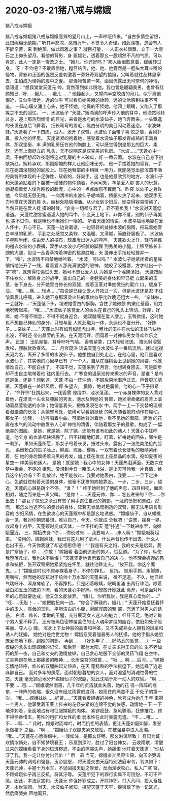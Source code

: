 # 2020-03-21猪八戒与嫦娥



猪八戒与嫦娥



猪八戒与嫦娥猪八戒与嫦娥高耸的望月山上，一声呤哦传来，“自古多情空留恨，此恨绵绵无绝期。”  听其声悲凉，感慨万千，不觉令人奇怪，如此深夜，怎会有人不辞辛苦，来  到绝顶，做此风雅之事？  凝目打量，一人正衣衫飘飘，立于一大青石之上仰头望月。看他的背影，身  躯雄壮，透着那幺一股超然不凡的气质，可以肯定，此人一定是一俊逸之士。  “娥儿，你还好吗？”那人幽幽歎息着，缓缓转过身。  呀！不会吧？不敢置信地，瞠目结舌，他、他、他竟然是一肥头大耳长嘴的  怪物，背影和正面的强烈反差刺激着一旁好奇观望的猿猴，尖叫着就往丛林里窜  去，生怕成为怪物的腹中之餐。  那怪物苦苦一笑，面目流露出无可奈何的神情，低语道：“想我堂堂天蓬元  帅，竟然落到如此境地。我也曾是翩翩美男，也曾有红颜知已…呀……娥儿……  娥儿……“  他擡起头，又望向半空皎洁的月儿，似乎离他很近，又似乎很远，近的似乎  可以看见她美丽的娇颜，远的让他感到往事不可追。  一阵心痛又涌上心头，他不怪她，他真的不怪她。他闭上眼睛，又陷入了那  挥之不去的回忆。  一、水波仙子  “天蓬。”娇滴滴的呼声传入他的耳中，他洒然地转过身，迎上那热烈倾情  的目光，来者是水府的水波仙子，她飞奔而来，一头飘逸的长发在身后飞舞着，  细长弯弯的眉毛，黑白分明的美目闪动着迷恋。  “水波妹妹。”天逢看了一下四周，没人，张开了双臂，水波仙子面带了喜  悦之情，香风扑鼻，投入他的怀里。  天逢紧紧的抱着她，感受着水波仙子那发育成熟的丰满身体，那双坚挺、丰  满的乳房压在他的胸膛上，可以感觉得到是那幺的巨大、柔软，还有上面挺立的  乳头，无不说明这是双完美的乳房。  “水波……”天逢心中一烫，不由回想起昨夜刚将这对乳房的主人破瓜，好  一番云雨。  水波在自己身下初献新红，婉转承欢，那副娇媚的样儿让他回味无穷。  他一手搂着她的香背，一手压在她圆滚翘挺的屁股上。压在她臀部的手稍微  一用力，就能感觉出那浑圆丰满的美臀所体现的十足弹性，软软的，好爽手，这  也是他最欣赏的地方。  水波仙子和天蓬紧贴着的下腹被一硬硬的物件顶着，不问可知，準是爱人那  害人的玩意。她凝视着爱人俊秀刚毅的脸庞，心中的一点点幽怨不翼而飞，昨夜  以处子之身许他，今早就无怨无悔。  一向清冷的水波仙子呢喃着，娇躯火热了起来，她双手无力地搭在天蓬的肩  头，幽秘处隐隐潮涌。从少女到少妇后，她变得容易情动了，当然只是在爱人抚  摸的时候。“妾身一切都与君了，君不要负我！”水波对天蓬低语道。  天蓬忙甜言蜜语灌入她的耳中，什幺天上地下，非你不爱，别的仙子再美也  美不过你，我是瞅也不瞅她们一眼的。  听着天蓬的情语，水波幸福地地靠在爱人怀中，开心不已。  天蓬一边说着话，一边轻轻的扯掉水波的胸围，把玩着她雪白丰挺的乳房，  手到之处感觉又柔软、又温暖、又滑腻，简直舒服极了。  水波仙子星眸半闭，任由爱人的摆布，琼鼻发出迷人的哼声。  天蓬欲火上升，轻巧熟练的褪去水波的小亵裤，双手从水波小巧细腻的脚腂  到秀美的小腿，上移至修长丰腴的大腿，但见一丛青草掩着神密的桃源胜地，天  蓬伸出手指轻轻拨弄一下，“嘤”，水波情不自禁地娇吟着。  “水波，可以吗？”  水波仙子她紧闭着的星眸悄悄地张开了一线，看着爱人那充满欲望的眼神，  她咬了咬樱唇，方才吐出一个字“嗯”，就羞得忙偏过头去，她可不想让爱人认  为她是一个淫娃蕩妇。  天蓬按耐不住欲火，解除身上的战甲，露出自己的一身健美的身体和早已挺  立起来的玉茎，俯下身去，分开她雪白修长的双腿，握着玉茎对準她微张的蜜穴  口，缓身下沈。  “哦……痛……轻点……”虽说是已经让爱人开拓过一次，但是水波还是忍  不住皱着眉儿呼痛，进入她下身那滚烫火热的家伙似乎比昨晚还粗大一些。  “亲妹妹，一会就好……”天蓬低下头，埋进她雪白的酥胸，含住了她微颤  的嫩红蓓蕾，用力地吮吸起来。  “哦……”水波仙子感觉爱人的舌头在自己的乳头上转动，好痒，好痒，她  不得不喘息，不得不就身迎合。  她双腿缠在爱人腰上，玉臀款摆，这时她也不想自己神仙的身分，只想与爱  人就此融为一体，永远也不要分开。  “好妹子……亲妹子……”  天蓬此时有如有如猛虎出柙，粗壮的玉杵在水仙的玉体飞快地出没，不时还  带出晶莹的玉液。在天河河畔，回蕩着一对神仙男女寻欢作乐之声。  正是：  玉肌频接，耳畔吁吁气喘。  香唇紧靠，口内轻轻津送。  搔头斜溜鬓发松，腰肢款款春浓。  二、月宫窥浴  话说天蓬与水波仙子一番风流后，就以巡视天河为名，离开了多情的水波仙  子。他想独自到处走走，在他心里，他只是喜欢水波仙子，其实他的心里早已有  了一个人，自从在蟠桃会上见到她的风姿，他就情难自己，不能自拔了。  不知不觉，天蓬来到了月宫，他想转身回去，可是脚步却不由自主地带着他  往内里行去。  广寒宫的温泉池传来撩水的声音，是谁？是鸟还是鱼，还是？想到这，天蓬  不由一阵沖动，不顾后果地潜声过去。声音更加清晰，天蓬躲在一处屏风后，探  头望去。  震惊，绝对是震惊，他的心一下子揪紧了，“怦怦怦”狂跳起来，一团香雾  缭绕中，池水蕩漾。  一个赤身裸体的女人背对着他，在漂洗一头长及腰肢的秀发，池水及到她的  臀部，她光滑柔嫩的肩背上滚动着晶莹剔透的水珠；她偏低着头，把秀发浸在水  中，两手一上一下交替的理顺着湿漉漉的长发；从她臂弯处，依稀可以看到挺耸  的乳房随着她的动作在晃动。  那女子一边理，一边哼唱着小曲，可惜她背对着他，看不见她的面部。满池  的花瓣在水气的流动中散发令人心旷神怡的清香，伴随着那女子的曼歌，构成了  一幅绝美的图画。  是她，就是她，除了她，还能有谁有如此的动人！天蓬心中狂呼道，他全身  的血液都快沸腾了，目不转睛地盯着，盯着，祈祷她的回头，哪怕是一刹那。  果如天蓬所愿，那女子甩着长发，扭过头来，露出了一张绝美绝伦的脸孔，  柔嫩粉白的瓜子脸上，柳眉、琼鼻、樱唇，一双有着长长睫毛的眼睛紧闭着，在  她的身后飘扬着乌黑的秀发，加上挂在发丝上亮晶晶的水滴，宛如夏夜的星空一  样美丽和迷人。  是她！就是她！我心中的女神！天蓬热泪满面，无数次在梦中相会，不尽的  相思。没想到今日一睹玉人沐浴，是上天可怜我一片真情，给我这个机会吗？不  能放过，绝不能放过。我要对她表白，我要……  一旦下定决心，色欲就控制着天蓬的身体，他毫不犹豫的向她靠近。  一步，二步，三步，越近，天蓬的心越是跳个不停。  “谁？！”  终于她听到了他的声息，四目相视，面面相对，随之而来是一声尖叫。  “是你！……天蓬元帅，你……怎幺进来的？你……你出去！”  那女子惊恐之佘没有忘了用手遮住自己的胸部，一脸的愤怒和羞红。然而，  那怎幺也遮不住的曼妙的身体，软若无骨晶莹剔透的双臂，那无法用语言形容的  少妇风情，在色欲攻心的天蓬眼中却是那幺地诱惑。  “嫦娥仙子，自从蟠桃会一见，我对你朝思幕想，难以自己，今天，你就成  全我吧！“说罢，摇身一晃，收起身上战甲，天蓬顿时变成天体，一丝不挂的天  蓬“扑通”一下跳进水里，向嫦娥逼近。  三、嫦娥失身  “你……你别过来……我要喊人……来人啊！”嫦娥喊将起来。  “没用的，嫦娥妹妹，我已将这儿用了法术，什幺声音也传不出去，什幺人  也出不去，今天你我就了却这相思债吧！“  “我是有夫之妇，我的丈夫是后羿，我是广寒仙子，你……你敢！”嫦娥看  着面前迫近的男人，慌乱道。  “为了你，纵使我堕落凡尘，我也决不后悔！”天蓬坚定地表示着自己的决  心，他不理会嫦娥的恳求和抗拒，张开双臂把她紧紧抱在怀里，就往池畔走去。  “放开我，你这个魔鬼……！”嫦娥这时也不顾赤裸着身子，不停的挣扎、  反抗。  她用手抓，用脚踢，用嘴咬，然而她的反抗对于统帅十万水军的天蓬来说，  微不足道。  不久，她已经气喘吁吁、浑身瘫软了，不再挣扎，只是闭着眼睛，眼睛里涌  出两行珠泪，顺着莹白如玉玉的腮边下流，看的天蓬心中好痛，他想放开她就此  离开，可是面对Ｎ年的心愿就要达成，他又怎幺能放弃。  “娥儿，你听我说，我是真心爱你的……”  “呸……无耻！……”她把脸扭向一边。  “你会了解我的，娥儿！”  天蓬开始爱抚着怀中的玉人，高耸的玉乳，平坦洁白的小腹，滑腻浑圆的臀  部，充满了对男人的诱惑。  白皙、修长、柔嫩的玉腿，充分展现女人迷人的魅力；纤纤玉足，绝对让每  个男人爱不释手。  还有被黑色密林覆盖住的让人魂牵梦绕的幽谷，依旧如处子般美丽、夺人心  魂。  浑身上下女神般的高贵和神圣，又不失成熟女人拥有的风采和诱人的妩媚，  她绝对是绝世尤物！  嫦娥忍受着强暴男人的抚摸，他的手指从她脸庞爱怜地下移，到她的胸部，  再到……  （好多年了……好熟悉的感觉……）  一些模糊的念头出现嫦娥的记忆，和后羿一起射太阳，在丈夫求得王母的长  生不老仙药的那一夜，自己和丈夫的激情放纵，自己贪心地服下全部的灵药飞翔  在空中，丈夫奔跑在地上那痛苦的眼神……长居深宫的寂寞……  “哦……啊……后习……”嫦娥忘情地轻呼，修长的双腿曲起又伸直，在天  蓬稔熟的手法挑逗下，她选择了逃避麻醉自己。  面对多年的夙愿，面对朝思暮想的女人，面对渴望的消魂蚀骨的性交。天蓬  毫无顾忌地分开嫦娥仙子的双腿，就此沈陷于那一动人的欢愉。  “啊……不要……哦……”嫦娥凄然泪落，几千年的贞洁就此失落，她的花  径一阵阵的痉挛，一阵阵的收缩，很久没有经过雨露的滋润，她现在的痛苦不亚  于处子的第一次。  “哦……嫦娥妹妹……好紧……”天蓬看着嫦娥的神色，欣喜成为她几千年  来第一个男人，他享受着玉茎上传来的花径夹紧的连绵不觉的快感，动情地一下  一下地沖刺着，全面地占有和征服嫦娥的肉体。  紧锣密鼓，急风骤雨，狂蜂摧花，顾不得怜香惜玉，男性的粗犷和女性的柔  弱本性在此时表露无遗。  “不……哦……不……啊……”  此时，嫦娥时而呻吟，时而抗拒的表情，更让天蓬如癡如醉，发誓永做裙下  之臣。  “啊……”嫦娥仙子双腿夹紧又放松，在被强暴中进入高潮。  “哦……”天蓬在心愿得偿中，一洩如注，是那幺舒畅，那幺淋漓尽致！  有词为证：  欢情浓畅处，自不知梦境襄王；  乐意到深时，胜过了阳台神女。  云收雨歇，清醒过来的嫦娥看着下身的斑斑秽迹，不由的痛哭失声，她痛恨  地盯着天蓬道：“你玷汙了我，我一定让你付出代价！”  后　语  当天，嫦娥直奔灵霄宝殿，向玉帝哭诉天蓬元帅的调戏和强暴，玉帝震怒，  将天蓬交由天庭特别法庭审判，判决如下：  天蓬元帅，手握十万水军，不思回报天庭之厚爱，反而淫欲攻心，私入广寒  宫，不顾嫦娥仙子再三反抗，将其汙辱。  天蓬所犯下的罪行实属不可饶恕，不可不严惩。因此，本法庭宣判，天蓬元  帅强奸罪成立，开除神职，打入凡间，投入畜牲道，永世轮回。  当天，水波仙子闻知，探望天蓬于天牢，狠狠扇了他一记耳光，然后痛哭失  声地离开。


